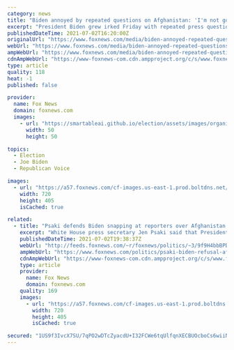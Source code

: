 ```yaml
---
category: news
title: "Biden annoyed by repeated questions on Afghanistan: 'I'm not going to answer ... It's a holiday weekend'"
excerpt: "President Biden grew irked Friday with repeated press questions about the Afghanistan troop drawdown, correcting himself after saying he was done with the “negative” questions and noting it's a holiday weekend."
publishedDateTime: 2021-07-02T16:20:00Z
originalUrl: "https://www.foxnews.com/media/biden-annoyed-repeated-questions-afghanistan-holiday-weekend"
webUrl: "https://www.foxnews.com/media/biden-annoyed-repeated-questions-afghanistan-holiday-weekend"
ampWebUrl: "https://www.foxnews.com/media/biden-annoyed-repeated-questions-afghanistan-holiday-weekend.amp"
cdnAmpWebUrl: "https://www-foxnews-com.cdn.ampproject.org/c/s/www.foxnews.com/media/biden-annoyed-repeated-questions-afghanistan-holiday-weekend.amp"
type: article
quality: 118
heat: -1
published: false

provider:
  name: Fox News
  domain: foxnews.com
  images:
    - url: "https://smartableai.github.io/election/assets/images/organizations/foxnews.com-50x50.jpg"
      width: 50
      height: 50

topics:
  - Election
  - Joe Biden
  - Republican Voice

images:
  - url: "https://a57.foxnews.com/cf-images.us-east-1.prod.boltdns.net/v1/static/694940094001/0be54c10-2883-4e60-b8f4-6082ff60e36b/fd8c1f76-517b-4898-9415-fccd99deadb7/1280x720/match/720/405/image.jpg?ve=1&tl=1"
    width: 720
    height: 405
    isCached: true

related:
  - title: "Psaki defends Biden snapping at reporters over Afghanistan questions: He was 'done'"
    excerpt: "White House press secretary Jen Psaki said that President Biden snapped at reporters questioning him on the Afghanistan drawdown because he was “ready to be done answering questions.”"
    publishedDateTime: 2021-07-02T19:38:37Z
    webUrl: "http://feeds.foxnews.com/~r/foxnews/politics/~3/9f9H4bbBPDs/psaki-biden-refusal-afghanistan"
    ampWebUrl: "https://www.foxnews.com/politics/psaki-biden-refusal-afghanistan.amp"
    cdnAmpWebUrl: "https://www-foxnews-com.cdn.ampproject.org/c/s/www.foxnews.com/politics/psaki-biden-refusal-afghanistan.amp"
    type: article
    provider:
      name: Fox News
      domain: foxnews.com
    quality: 169
    images:
      - url: "https://a57.foxnews.com/cf-images.us-east-1.prod.boltdns.net/v1/static/694940094001/0be54c10-2883-4e60-b8f4-6082ff60e36b/fd8c1f76-517b-4898-9415-fccd99deadb7/1280x720/match/720/405/image.jpg?ve=1&tl=1"
        width: 720
        height: 405
        isCached: true

secured: "1US9f3IvcX7SU/7qPO2wDTcZyacdU+I32FCWe6tqUlfqnXECBUOcboCs6wiiNmKr+EfvvkdqWAzFqqYxSeh8dy6zOceeJIiNCrkYufF2pph39tmJFd7wMJTl+ctqYCWfPTIg+OaQB43i1nQ5auSQj32mXJpFmX95bS0HJlyRT9TdL0gkuRnzvWpxqrJMW0BeTArXaq0vdg5fmW12/rzq+ytbSfbZWQ/qiUVtaQedYc2ahv9QfPMN4Z2byfMV+DWO/G8ymi7DrQKibPxsifX492hzKl7hjYsAJIK1TRDX/1vhrdndZ3RRoxBkKhLC8/w9hHKS0knOiV8eoN8gpuXDwkmkFkyqsfj4eE56AV6ztow=;P9ZJKT4LAtQ87ccbmibdkQ=="
---
```


